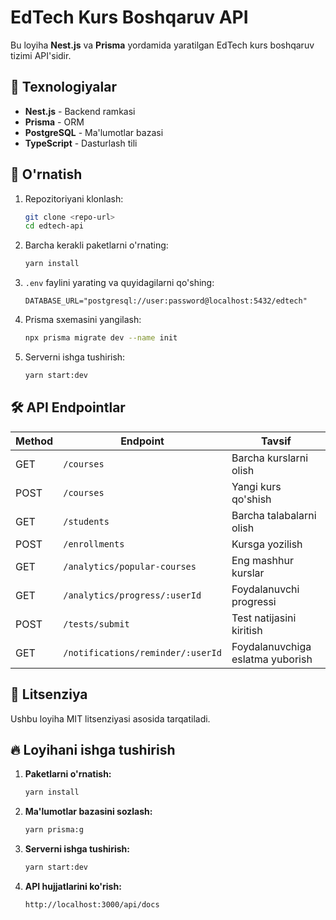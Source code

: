 # EdTech Kurs Boshqaruv API

Bu loyiha **Nest.js** va **Prisma** yordamida yaratilgan EdTech kurs boshqaruv tizimi API'sidir.

## 🚀 Texnologiyalar

- **Nest.js** - Backend ramkasi
- **Prisma** - ORM
- **PostgreSQL** - Ma'lumotlar bazasi
- **TypeScript** - Dasturlash tili

## 📌 O'rnatish

1. Repozitoriyani klonlash:
   ```bash
   git clone <repo-url>
   cd edtech-api
   ```

2. Barcha kerakli paketlarni o'rnating:
   ```bash
   yarn install
   ```

3. `.env` faylini yarating va quyidagilarni qo'shing:
   ```env
   DATABASE_URL="postgresql://user:password@localhost:5432/edtech"
   ```

4. Prisma sxemasini yangilash:
   ```bash
   npx prisma migrate dev --name init
   ```

5. Serverni ishga tushirish:
   ```bash
   yarn start:dev
   ```

## 🛠 API Endpointlar

| Method | Endpoint                      | Tavsif |
|--------|--------------------------------|--------|
| GET    | `/courses`                     | Barcha kurslarni olish |
| POST   | `/courses`                     | Yangi kurs qo'shish |
| GET    | `/students`                    | Barcha talabalarni olish |
| POST   | `/enrollments`                 | Kursga yozilish |
| GET    | `/analytics/popular-courses`   | Eng mashhur kurslar |
| GET    | `/analytics/progress/:userId`  | Foydalanuvchi progressi |
| POST   | `/tests/submit`                | Test natijasini kiritish |
| GET    | `/notifications/reminder/:userId` | Foydalanuvchiga eslatma yuborish |

## 📄 Litsenziya
Ushbu loyiha MIT litsenziyasi asosida tarqatiladi.

## 🔥 Loyihani ishga tushirish

1. **Paketlarni o'rnatish:**
   ```bash
   yarn install
   ```

2. **Ma'lumotlar bazasini sozlash:**
   ```bash
   yarn prisma:g
   ```

3. **Serverni ishga tushirish:**
   ```bash
   yarn start:dev
   ```

4. **API hujjatlarini ko'rish:**
   ```
   http://localhost:3000/api/docs
   ```

